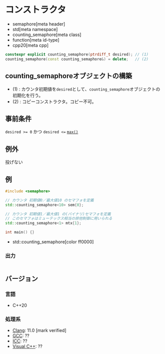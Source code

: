 # コンストラクタ
* semaphore[meta header]
* std[meta namespace]
* counting_semaphore[meta class]
* function[meta id-type]
* cpp20[meta cpp]

```cpp
constexpr explicit counting_semaphore(ptrdiff_t desired); // (1)
counting_semaphore(const counting_semaphore&) = delete;   // (2)
```

## counting_semaphoreオブジェクトの構築
- (1) : カウンタ初期値を`desired`として、`counting_semaphore`オブジェクトの初期化を行う。
- (2) : コピーコンストラクタ。コピー不可。


## 事前条件
`desired >= 0` かつ `desired <=` [`max()`](max.md)


## 例外
投げない


## 例
```cpp example
#include <semaphore>

// カウンタ 初期値0／最大値10 のセマフォを定義
std::counting_semaphore<10> sem{0};

// カウンタ 初期値1／最大値1 の(バイナリ)セマフォを定義
// このセマフォはミューテックス相当の排他制御に用いられる
std::counting_semaphore<1> mtx{1};

int main() {}
```
* std::counting_semaphore[color ff0000]

### 出力
```
```


## バージョン
### 言語
- C++20

### 処理系
- [Clang](/implementation.md#clang): 11.0 [mark verified]
- [GCC](/implementation.md#gcc): ??
- [ICC](/implementation.md#icc): ??
- [Visual C++](/implementation.md#visual_cpp): ??
